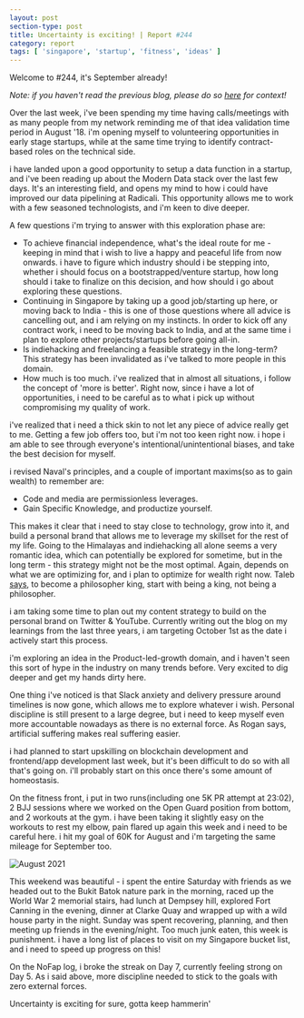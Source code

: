 ```yaml
---
layout: post
section-type: post
title: Uncertainty is exciting! | Report #244
category: report
tags: [ 'singapore', 'startup', 'fitness', 'ideas' ]
---
```


Welcome to #244, it's September already!

*Note: if you haven't read the previous blog, please do so [here](https://shubhankar.xyz/report/2021/08/30/Pulling-the-plug-Report-243.html) for context!*

Over the last week, i've been spending my time having calls/meetings with as many people from my network reminding me of that idea validation time period in August '18. i'm opening myself to volunteering opportunities in early stage startups, while at the same time trying to identify contract-based roles on the technical side.

i have landed upon a good opportunity to setup a data function in a startup, and i've been reading up about the Modern Data stack over the last few days. It's an interesting field, and opens my mind to how i could have improved our data pipelining at Radicali. This opportunity allows me to work with a few seasoned technologists, and i'm keen to dive deeper.

A few questions i'm trying to answer with this exploration phase are:
 - To achieve financial independence, what's the ideal route for me - keeping in mind that i wish to live a happy and peaceful life from now onwards. i have to figure which industry should i be stepping into, whether i should focus on a bootstrapped/venture startup, how long should i take to finalize on this decision, and how should i go about exploring these questions.
 - Continuing in Singapore by taking up a good job/starting up here, or moving back to India - this is one of those questions where all advice is cancelling out, and i am relying on my instincts. In order to kick off any contract work, i need to be moving back to India, and at the same time i plan to explore other projects/startups before going all-in. 
 - Is indiehacking and freelancing a feasible strategy in the long-term? This strategy has been invalidated as i've talked to more people in this domain.
 - How much is too much. i've realized that in almost all situations, i follow the concept of 'more is better'. Right now, since i have a lot of opportunities, i need to be careful as to what i pick up without compromising my quality of work.

i've realized that i need a thick skin to not let any piece of advice really get to me. Getting a few job offers too, but i'm not too keen right now. i hope i am able to see through everyone's intentional/unintentional biases, and take the best decision for myself.

i revised Naval's principles, and a couple of important maxims(so as to gain wealth) to remember are:
 - Code and media are permissionless leverages.
 - Gain Specific Knowledge, and productize yourself.

This makes it clear that i need to stay close to technology, grow into it, and build a personal brand that allows me to leverage my skillset for the rest of my life. Going to the Himalayas and indiehacking all alone seems a very romantic idea, which can potentially be explored for sometime, but in the long term - this strategy might not be the most optimal. Again, depends on what we are optimizing for, and i plan to optimize for wealth right now. Taleb [says](https://twitter.com/nntaleb/status/1112076802300755971), to become a philosopher king, start with being a king, not being a philosopher.

i am taking some time to plan out my content strategy to build on the personal brand on Twitter & YouTube. Currently writing out the blog on my learnings from the last three years, i am targeting October 1st as the date i actively start this process.

i'm exploring an idea in the Product-led-growth domain, and i haven't seen this sort of hype in the industry on many trends before. Very excited to dig deeper and get my hands dirty here. 

One thing i've noticed is that Slack anxiety and delivery pressure around timelines is now gone, which allows me to explore whatever i wish. Personal discipline is still present to a large degree, but i need to keep myself even more accountable nowadays as there is no external force. As Rogan says, artificial suffering makes real suffering easier.

i had planned to start upskilling on blockchain development and frontend/app development last week, but it's been difficult to do so with all that's going on. i'll probably start on this once there's some amount of homeostasis.

On the fitness front, i put in two runs(including one 5K PR attempt at 23:02), 2 BJJ sessions where we worked on the Open Guard position from bottom, and 2 workouts at the gym. i have been taking it slightly easy on the workouts to rest my elbow, pain flared up again this week and i need to be careful here. i hit my goal of 60K for August and i'm targeting the same mileage for September too.

![August 2021]({{site.baseurl}}/images/IMG_20210830_232938.jpg)

This weekend was beautiful - i spent the entire Saturday with friends as we headed out to the Bukit Batok nature park in the morning, raced up the World War 2 memorial stairs, had lunch at Dempsey hill, explored Fort Canning in the evening, dinner at Clarke Quay and wrapped up with a wild house party in the night. Sunday was spent recovering, planning, and then meeting up friends in the evening/night. Too much junk eaten, this week is punishment. i have a long list of places to visit on my Singapore bucket list, and i need to speed up progress on this!

On the NoFap log, i broke the streak on Day 7, currently feeling strong on Day 5. As i said above, more discipline needed to stick to the goals with zero external forces.

Uncertainty is exciting for sure, gotta keep hammerin'
